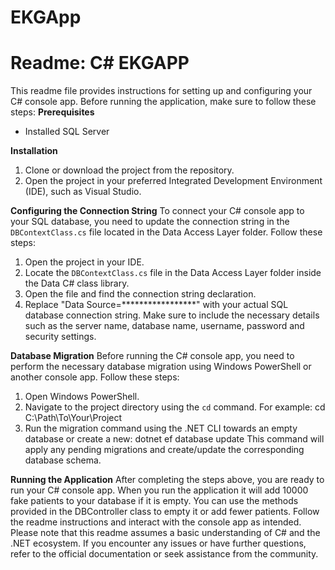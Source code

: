 # EKGApp
# Readme: C# EKGAPP
This readme file provides instructions for setting up and configuring your C# console app. Before running the application, make sure to follow these steps:
**Prerequisites**
- Installed SQL Server

**Installation**
1. Clone or download the project from the repository.
2. Open the project in your preferred Integrated Development Environment (IDE), such as Visual Studio.

**Configuring the Connection String**
To connect your C# console app to your SQL database, you need to update the connection string in the `DBContextClass.cs` file located in the Data Access Layer folder. Follow these steps:
1. Open the project in your IDE.
2. Locate the `DBContextClass.cs` file in the Data Access Layer folder inside the Data C# class library.
3. Open the file and find the connection string declaration. 
4. Replace "Data Source=*****************" with your actual SQL database connection string. Make sure to include the necessary details such as the server name, database name, username, password and security settings.
   
**Database Migration**
Before running the C# console app, you need to perform the necessary database migration using Windows PowerShell or another console app. Follow these steps:
1. Open Windows PowerShell.
2. Navigate to the project directory using the `cd` command. For example:
   cd C:\Path\To\Your\Project
3. Run the migration command using the .NET CLI towards an empty database or create a new:
  dotnet ef database update
This command will apply any pending migrations and create/update the corresponding database schema.

**Running the Application**
After completing the steps above, you are ready to run your C# console app. When you run the application it will add 10000 fake patients to your database if it is empty. You can use the methods provided in the DBController class to empty it or add fewer patients. 
Follow the readme instructions and interact with the console app as intended.
Please note that this readme assumes a basic understanding of C# and the .NET ecosystem. If you encounter any issues or have further questions, refer to the official documentation or seek assistance from the community.
